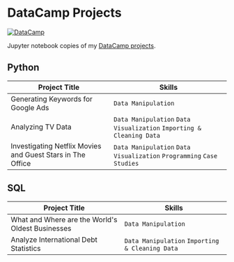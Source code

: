# DataCamp Projects

[![DataCamp](https://external-content.duckduckgo.com/iu/?u=https%3A%2F%2Ftse1.mm.bing.net%2Fth%3Fid%3DOIP.MvsWhZyDLB4hk0k3JECU5AHaCx%26pid%3DApi&f=1)](https://www.datacamp.com)

Jupyter notebook copies of my [DataCamp projects](https://www.datacamp.com/profile/jonmabale).

## Python

| Project Title                                              | Skills                                                                |
| ---------------------------------------------------------- | --------------------------------------------------------------------- |
| Generating Keywords for Google Ads                         | `Data Manipulation`                                                   |
| Analyzing TV Data                                          | `Data Manipulation` `Data Visualization` `Importing & Cleaning Data`  |
| Investigating Netflix Movies and Guest Stars in The Office | `Data Manipulation` `Data Visualization` `Programming` `Case Studies` |

## SQL

| Project Title                                    | Skills                                          |
| ------------------------------------------------ | ----------------------------------------------- |
| What and Where are the World's Oldest Businesses | `Data Manipulation`                             |
| Analyze International Debt Statistics            | `Data Manipulation` `Importing & Cleaning Data` |
